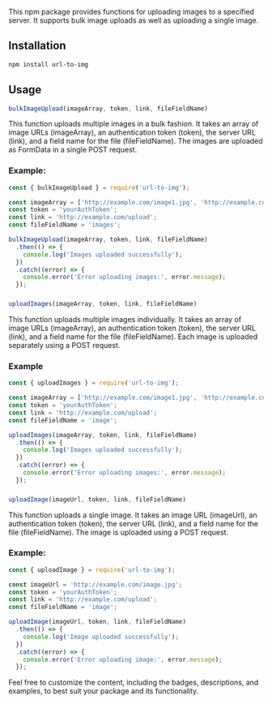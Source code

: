 This npm package provides functions for uploading images to a specified server. It supports bulk image uploads as well as uploading a single image.

## Installation

```bash
npm install url-to-img
```

## Usage

```js
bulkImageUpload(imageArray, token, link, fileFieldName)
```

This function uploads multiple images in a bulk fashion. It takes an array of image URLs (imageArray), an authentication token (token), the server URL (link), and a field name for the file (fileFieldName).
The images are uploaded as FormData in a single POST request.

### Example: 

```js
const { bulkImageUpload } = require('url-to-img');

const imageArray = ['http://example.com/image1.jpg', 'http://example.com/image2.jpg'];
const token = 'yourAuthToken';
const link = 'http://example.com/upload';
const fileFieldName = 'images';

bulkImageUpload(imageArray, token, link, fileFieldName)
  .then(() => {
    console.log('Images uploaded successfully');
  })
  .catch((error) => {
    console.error('Error uploading images:', error.message);
  });
```

###
```js
uploadImages(imageArray, token, link, fileFieldName)
```

This function uploads multiple images individually. It takes an array of image URLs (imageArray), an authentication token (token), the server URL (link),
and a field name for the file (fileFieldName). Each image is uploaded separately using a POST request.

### Example

```js
const { uploadImages } = require('url-to-img');

const imageArray = ['http://example.com/image1.jpg', 'http://example.com/image2.jpg'];
const token = 'yourAuthToken';
const link = 'http://example.com/upload';
const fileFieldName = 'image';

uploadImages(imageArray, token, link, fileFieldName)
  .then(() => {
    console.log('Images uploaded successfully');
  })
  .catch((error) => {
    console.error('Error uploading images:', error.message);
  });
```

###

```js
uploadImage(imageUrl, token, link, fileFieldName)
```

This function uploads a single image. It takes an image URL (imageUrl), an authentication token (token), the server URL (link), and a field name for the file (fileFieldName). The image is uploaded using a POST request.

### Example:

```js
const { uploadImage } = require('url-to-img');

const imageUrl = 'http://example.com/image.jpg';
const token = 'yourAuthToken';
const link = 'http://example.com/upload';
const fileFieldName = 'image';

uploadImage(imageUrl, token, link, fileFieldName)
  .then(() => {
    console.log('Image uploaded successfully');
  })
  .catch((error) => {
    console.error('Error uploading image:', error.message);
  });
```

Feel free to customize the content, including the badges, descriptions, and examples, to best suit your package and its functionality.




